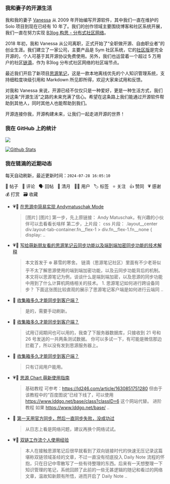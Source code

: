 ### 我和妻子的开源生活

我和我的妻子 [Vanessa](https://github.com/Vanessa219) 从 2009 年开始编写开源软件，其中我们一直在维护的 Solo 项目到现在已经有 10 年了。我们的创作领域主要围绕博客和社区系统开展，我们一直在努力实现 [B3log 构思 - 分布式社区网络](https://ld246.com/article/1546941897596)。

2018 年初，我和 Vanessa 从公司离职，正式开始了“全职做开源、自由职业者”的创业生涯。我们建立了一家公司，主要产品是 Sym 社区系统，它的[社区版](https://github.com/88250/symphony)是完全开源的，个人可基于其开源协议免费使用。另外，我们也运营着一个超过 5 万用户的社区[链滴](https://ld246.com)，作为 B3log 分布式社区网络的社区端节点。

最近我们开启了新项目[思源笔记](https://github.com/siyuan-note/siyuan)，这是一款本地离线优先的个人知识管理系统，支持细粒度块级引用和 Markdown 所见即所得，欢迎大家来试用和反馈。

对我和 Vanessa 来说，开源已经不仅仅只是一种爱好，更是一种生活方式，我们对这条“开源生活”之路的未来充满了信心。希望在这条路上我们能通过开源软件帮助到其他人，同时其他人也能帮助到我们。

开源连接你我，开源构建未来，让我们一起走进开源的世界！

### 我在 GitHub 上的统计

<a title="Hits" target="_blank" href="https://github.com/88250/88250"><img src="https://hits.b3log.org/88250/88250.svg"></a>

[![Github Stats](https://github-readme-stats.vercel.app/api?username=88250&theme=tokyonight&show_icons=true)](https://github.com/88250)

<!--events start -->

### 我在链滴的近期动态

每天自动刷新，最近更新时间：`2024-07-28 16:05:10`

📝 帖子 &nbsp; 💬 评论 &nbsp; 🗣 回帖 &nbsp; 🌙 清月 &nbsp; 👨‍💻 用户 &nbsp; 🏷️ 标签 &nbsp; ⭐️ 关注 &nbsp; 👍 赞同 &nbsp; 💗 感谢 &nbsp; 💰 打赏 &nbsp; 🗃 收藏

* 💗📝 [在思源中简易实现 Andymatuschak Mode](https://ld246.com/article/1721930519413)

  > [图片] [图片] 第一步，先上原链接： Andy Matuschak，有兴趣的小伙伴可以去看看长啥样 第二步，上片段： css 片段： .layout__center div.layout-tab-container.fn__flex-1 &gt; div.fn__flex-1.fn__none { display: ..
* 💗📝 [写给萌新朋友看的思源笔记云同步功能以及端到端加密同步功能的技术解释](https://ld246.com/article/1722128819049)

  > 本文首发于 ❄️ 慕雪的寒舍。 链滴（思源笔记社区）里面有不少老哥似乎不太了解思源使用的端到端加密功能，以及云同步功能背后的机制。本文将以思源笔记为例，谈谈什么是端到端加密，以及思源的同步功能中用到了什么计算机网络相关的技术。 1. 思源笔记如何进行跨设备同步？ 下面这张图比较直观的展示了思源笔记客户端是如何进行云端同 ..
* 💬 [收集箱多久才能同步到客户端？](https://ld246.com/article/1721938605062/comment/1721985858463#comments)

  > 是的，需要手动刷新。
* 💬 [收集箱多久才能同步到客户端？](https://ld246.com/article/1721938605062/comment/1721974894401#comments)

  > 试用订阅期间也可以用的，我查了下服务器数据库，只接收到 21 号和 26 号发送的一共两条测试数据。 你可以多试一下，有可能是微信那边拦截了，所以没有发到思源服务器上。
* 💬 [收集箱多久才能同步到客户端？](https://ld246.com/article/1721938605062/comment/1721972335614#comments)

  > 只有订阅用户能用。
* 💗📝 [思源 Chart 萌新使用指南](https://ld246.com/article/1721906460386)

  > 基础教程 可参考：https://ld246.com/article/1630851751280 但由于该教程中的“百度图说”已经下线了，可以使用 https://www.lddgo.net/base/class?classID=6 这个网站代替。 进阶教程 如果 https://www.lddgo.net/base/ ..
* 💬 [第一天用官方同步，然后一直同步失败，没成功过](https://ld246.com/article/1721446535844/comment/1721878382740#comments)

  > 从日志上看是网络问题，建议再换个网络试试。
* 💗📝 [双链工作流个人使用经验](https://ld246.com/article/1721807032816)

  > 本人在接触思源笔记后很早就看到了双向链接时代的快速无压记录这篇堪称双链领域圣经的文章，不过一直没有彻底投入 Daily Note 流程的怀抱，只在日记中零散写了一些有待整理的东西。后来有一天想整理一下知识管理的笔记，系统回顾了此前的一些无甚逻辑的随记和看过的网络文章，温故知新颇有所悟，进而开启了 Daily Note  ..


<!--events end -->
